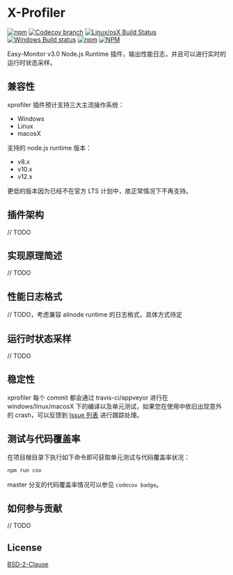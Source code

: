 # X-Profiler

[![npm](https://img.shields.io/npm/v/xprofiler)](https://www.npmjs.com/package/xprofiler)
[![Codecov branch](https://img.shields.io/codecov/c/github/hyj1991/xprofiler/master)](https://codecov.io/gh/hyj1991/xprofiler)
[![Linux/osX Build Status](https://travis-ci.org/hyj1991/xprofiler.svg?branch=master)](https://travis-ci.org/hyj1991/xprofiler)
[![Windows Build status](https://ci.appveyor.com/api/projects/status/f2wsq37va9d35vw4?svg=true)](https://ci.appveyor.com/project/hyj1991/xprofiler)
[![npm](https://img.shields.io/npm/dm/xprofiler)](https://www.npmjs.com/package/xprofiler)
[![NPM](https://img.shields.io/npm/l/xprofiler)](LICENSE)

Easy-Monitor v3.0 Node.js Runtime 插件，输出性能日志，并且可以进行实时的运行时状态采样。

## 兼容性

xprofiler 插件预计支持三大主流操作系统：

- Windows
- Linux
- macosX

支持的 node.js runtime 版本：

- v8.x
- v10.x
- v12.x

更低的版本因为已经不在官方 LTS 计划中，故正常情况下不再支持。

## 插件架构

// TODO

## 实现原理简述

// TODO

## 性能日志格式

// TODO，考虑兼容 alinode runtime 的日志格式，具体方式待定

## 运行时状态采样

// TODO

## 稳定性

xprofiler 每个 commit 都会通过 travis-ci/appveyor 进行在 windows/linux/macosX 下的编译以及单元测试，如果您在使用中依旧出现意外的 crash，可以反馈到 [Issue 列表](https://github.com/hyj1991/xprofiler/issues) 进行跟踪处理。

## 测试与代码覆盖率

在项目根目录下执行如下命令即可获取单元测试与代码覆盖率状况：

```bash
npm run cov
```

master 分支的代码覆盖率情况可以参见 `codecov badge`。

## 如何参与贡献

// TODO

## License

[BSD-2-Clause](LICENSE)